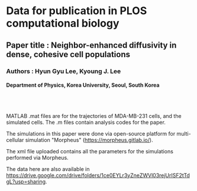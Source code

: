 # Data for publication in PLOS computational biology 

## Paper title : Neighbor-enhanced diffusivity in dense, cohesive cell populations

### Authors : Hyun Gyu Lee, Kyoung J. Lee

#### Department of Physics, Korea University, Seoul, South Korea

<br>
<br>

MATLAB .mat files are for the trajectories of MDA-MB-231 cells, and the simulated cells. The .m files contain analysis codes for the paper. 

The simulations in this paper were done via open-source platform for multi-cellular simulation "Morpheus" (https://morpheus.gitlab.io/).

The xml file uploaded contains all the parameters for the simulations performed via Morpheus. 

The data here are also available in https://drive.google.com/drive/folders/1ce0EYLr3yZneZWVl03rejUrISF2tTdgL?usp=sharing.
